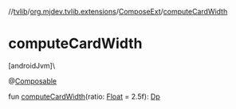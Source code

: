 //[tvlib](../../../index.md)/[org.mjdev.tvlib.extensions](../index.md)/[ComposeExt](index.md)/[computeCardWidth](compute-card-width.md)

# computeCardWidth

[androidJvm]\

@[Composable](https://developer.android.com/reference/kotlin/androidx/compose/runtime/Composable.html)

fun [computeCardWidth](compute-card-width.md)(ratio: [Float](https://kotlinlang.org/api/latest/jvm/stdlib/kotlin/-float/index.html) = 2.5f): [Dp](https://developer.android.com/reference/kotlin/androidx/compose/ui/unit/Dp.html)
